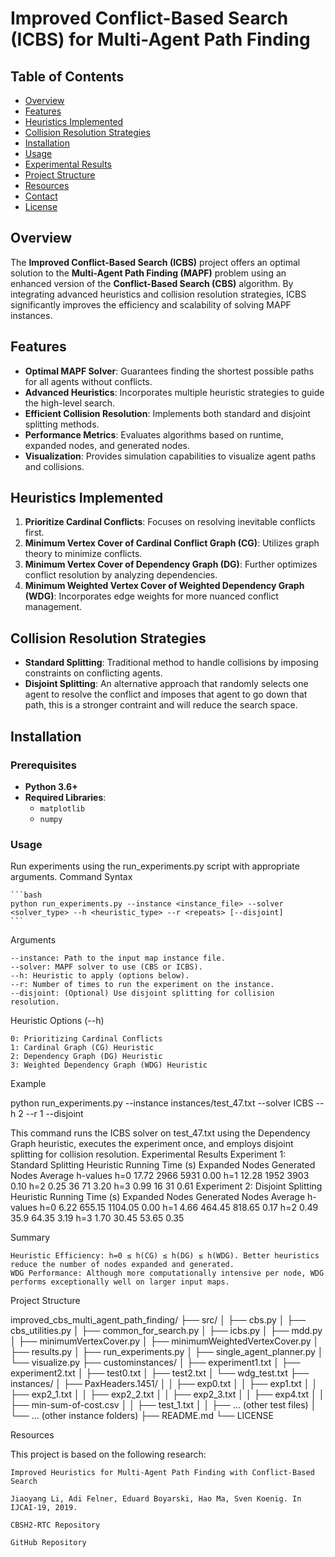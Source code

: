 # Improved Conflict-Based Search (ICBS) for Multi-Agent Path Finding

## Table of Contents
- [Overview](#overview)
- [Features](#features)
- [Heuristics Implemented](#heuristics-implemented)
- [Collision Resolution Strategies](#collision-resolution-strategies)
- [Installation](#installation)
- [Usage](#usage)
- [Experimental Results](#experimental-results)
- [Project Structure](#project-structure)
- [Resources](#resources)
- [Contact](#contact)
- [License](#license)

## Overview

The **Improved Conflict-Based Search (ICBS)** project offers an optimal solution to the **Multi-Agent Path Finding (MAPF)** problem using an enhanced version of the **Conflict-Based Search (CBS)** algorithm. By integrating advanced heuristics and collision resolution strategies, ICBS significantly improves the efficiency and scalability of solving MAPF instances.

## Features

- **Optimal MAPF Solver**: Guarantees finding the shortest possible paths for all agents without conflicts.
- **Advanced Heuristics**: Incorporates multiple heuristic strategies to guide the high-level search.
- **Efficient Collision Resolution**: Implements both standard and disjoint splitting methods.
- **Performance Metrics**: Evaluates algorithms based on runtime, expanded nodes, and generated nodes.
- **Visualization**: Provides simulation capabilities to visualize agent paths and collisions.

## Heuristics Implemented

1. **Prioritize Cardinal Conflicts**: Focuses on resolving inevitable conflicts first.
2. **Minimum Vertex Cover of Cardinal Conflict Graph (CG)**: Utilizes graph theory to minimize conflicts.
3. **Minimum Vertex Cover of Dependency Graph (DG)**: Further optimizes conflict resolution by analyzing dependencies.
4. **Minimum Weighted Vertex Cover of Weighted Dependency Graph (WDG)**: Incorporates edge weights for more nuanced conflict management.

## Collision Resolution Strategies

- **Standard Splitting**: Traditional method to handle collisions by imposing constraints on conflicting agents.
- **Disjoint Splitting**: An alternative approach that randomly selects one agent to resolve the conflict and imposes that agent to go down that path, this is a stronger contraint and will reduce the search space.

## Installation

### Prerequisites

- **Python 3.6+**
- **Required Libraries**:
  - `matplotlib`
  - `numpy`

### Usage

Run experiments using the run_experiments.py script with appropriate arguments.
Command Syntax

    ```bash
    python run_experiments.py --instance <instance_file> --solver <solver_type> --h <heuristic_type> --r <repeats> [--disjoint]
    ```
Arguments

    --instance: Path to the input map instance file.
    --solver: MAPF solver to use (CBS or ICBS).
    --h: Heuristic to apply (options below).
    --r: Number of times to run the experiment on the instance.
    --disjoint: (Optional) Use disjoint splitting for collision resolution.

Heuristic Options (--h)

    0: Prioritizing Cardinal Conflicts
    1: Cardinal Graph (CG) Heuristic
    2: Dependency Graph (DG) Heuristic
    3: Weighted Dependency Graph (WDG) Heuristic

Example

python run_experiments.py --instance instances/test_47.txt --solver ICBS --h 2 --r 1 --disjoint

This command runs the ICBS solver on test_47.txt using the Dependency Graph heuristic, executes the experiment once, and employs disjoint splitting for collision resolution.
Experimental Results
Experiment 1: Standard Splitting
Heuristic	Running Time (s)	Expanded Nodes	Generated Nodes	Average h-values
h=0	17.72	2966	5931	0.00
h=1	12.28	1952	3903	0.10
h=2	0.25	36	71	3.20
h=3	0.99	16	31	0.61
Experiment 2: Disjoint Splitting
Heuristic	Running Time (s)	Expanded Nodes	Generated Nodes	Average h-values
h=0	6.22	655.15	1104.05	0.00
h=1	4.66	464.45	818.65	0.17
h=2	0.49	35.9	64.35	3.19
h=3	1.70	30.45	53.65	0.35

Summary

    Heuristic Efficiency: h=0 ≤ h(CG) ≤ h(DG) ≤ h(WDG). Better heuristics reduce the number of nodes expanded and generated.
    WDG Performance: Although more computationally intensive per node, WDG performs exceptionally well on larger input maps.

Project Structure

improved_cbs_multi_agent_path_finding/
├── src/
│   ├── cbs.py
│   ├── cbs_utilities.py
│   ├── common_for_search.py
│   ├── icbs.py
│   ├── mdd.py
│   ├── minimumVertexCover.py
│   ├── minimumWeightedVertexCover.py
│   ├── results.py
│   ├── run_experiments.py
│   ├── single_agent_planner.py
│   └── visualize.py
├── custominstances/
│   ├── experiment1.txt
│   ├── experiment2.txt
│   ├── test0.txt
│   ├── test2.txt
│   └── wdg_test.txt
├── instances/
│   ├── PaxHeaders.1451/
│   │   ├── exp0.txt
│   │   ├── exp1.txt
│   │   ├── exp2_1.txt
│   │   ├── exp2_2.txt
│   │   ├── exp2_3.txt
│   │   ├── exp4.txt
│   │   ├── min-sum-of-cost.csv
│   │   ├── test_1.txt
│   │   ├── ... (other test files)
│   └── ... (other instance folders)
├── README.md
└── LICENSE

Resources

This project is based on the following research:

    Improved Heuristics for Multi-Agent Path Finding with Conflict-Based Search

    Jiaoyang Li, Adi Felner, Eduard Boyarski, Hao Ma, Sven Koenig. In IJCAI-19, 2019.

    CBSH2-RTC Repository

    GitHub Repository
